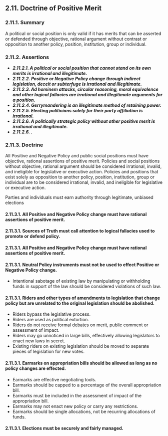## 2.11. Doctrine of Positive Merit

### 2.11.1. Summary
A political or social position is only valid if it has merits that can be asserted or defended through objective, rational argument without contrast or opposition to another policy, position, institution, group or individual.

### 2.11.2. Assertions
-  *__2.11.2.1. A political or social position that cannot stand on its own merits is irrational and illegitimate.__*
-  *__2.11.2.2. Positive or Negative Policy change through indirect legislation, deceit or subterfuge is irrational and illegitimate.__*
-  *__2.11.2.3. Ad hominem attacks, circular reasoning, moral equivalence and other logical fallacies are irrational and illegitimate arguments for a position.__*
-  *__2.11.2.4. Gerrymandering is an illegitimate method of retaining power.__*
-  *__2.11.2.5. Electing politicians solely for their party affiliation is irrational.__*
-  *__2.11.2.6. A politically strategic policy without other positive merit is irrational and illegitimate.__*
-  *__2.11.2.6. .__*


### 2.11.3. Doctrine
All Positive and Negative Policy and public social positions must have objective, rational assertions of positive merit.  Policies and social positions without objective, rational argument should be considered irrational, invalid, and ineligible for legislative or executive action.  Policies and positions that exist solely as opposition to another policy, position, institution, group or individual are to be considered irrational, invalid, and ineligible for legislative or executive action.

Parties and individuals must earn authority through legitimate, unbiased elections

#### 2.11.3.1. All Positive and Negative Policy change must have rational assertions of positive merit.

#### 2.11.3.1. Sources of Truth must call attention to logical fallacies used to promote or defend policy.

#### 2.11.3.1. All Positive and Negative Policy change must have rational assertions of positive merit.

#### 2.11.3.1. Neutral Policy instruments must not be used to effect Positive or Negative Policy change.
  -  Intentional sabotage of existing law by manipulating or withholding funds in support of the law should be considered violations of such law.

#### 2.11.3.1. Riders and other types of amendments to legislation that change policy but are unrelated to the original legislation should be abolished.
  -  Riders bypass the legislative process.
  -  Riders are used as political extortion.
  -  Riders do not receive formal debates on merit, public comment or assessment of impact.
  -  Riders may go unnoticed in large bills, effectively allowing legislators to enact new laws in secret.
  -  Existing riders on existing legislation should be moved to separate pieces of legislation for new votes.

#### 2.11.3.1. Earmarks on appropriation bills should be allowed as long as no policy changes are effected.
  -  Earmarks are effective negotiating tools.
  -  Earmarks should be capped to a percentage of the overall appropriation bill.
  -  Earmarks must be included in the assessment of impact of the appropriation bill.
  -  Earmarks may not enact new policy or carry any restrictions.
  -  Earmarks should be single allocations, not be recurring allocations of funds.

#### 2.11.3.1. Elections must be securely and fairly managed.

